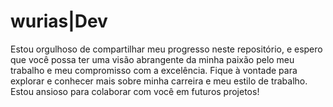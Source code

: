 # wurias|Dev
Estou orgulhoso de compartilhar meu progresso neste repositório, e espero que você possa ter uma visão abrangente da minha paixão pelo meu trabalho e meu compromisso com a excelência. Fique à vontade para explorar e conhecer mais sobre minha carreira e meu estilo de trabalho. Estou ansioso para colaborar com você em futuros projetos!